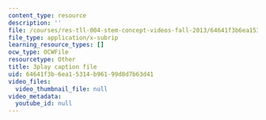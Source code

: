 ```yaml
---
content_type: resource
description: ''
file: /courses/res-tll-004-stem-concept-videos-fall-2013/64641f3b6ea15314b96199d8d7b63d41_2HpF8R_cjR8.vtt
file_type: application/x-subrip
learning_resource_types: []
ocw_type: OCWFile
resourcetype: Other
title: 3play caption file
uid: 64641f3b-6ea1-5314-b961-99d8d7b63d41
video_files:
  video_thumbnail_file: null
video_metadata:
  youtube_id: null
---
```

